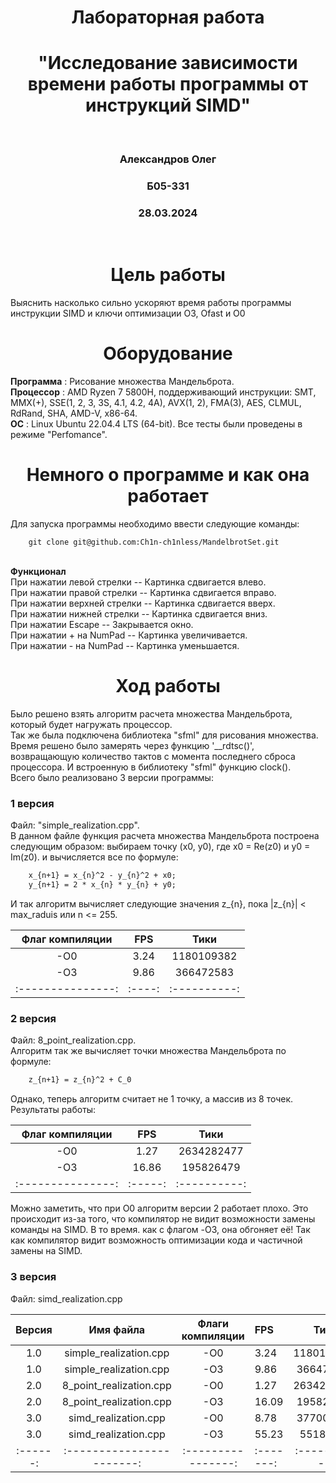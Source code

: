 <h1 align="center"> Лабораторная работа </h1>
<h1 align="center"> "Исследование зависимости времени работы программы от инструкций SIMD" </h1>
<br>

<h3 align="center"> Александров Олег </h3>
<h3 align="center"> Б05-331 </h3>
<h3 align="center"> 28.03.2024 </h3>

<br>

<h1 align="center"> Цель работы </h1>
Выяснить насколько сильно ускоряют время работы программы инструкции SIMD и ключи оптимизации O3, Ofast и O0

<h1 align="center"> Оборудование </h1>
<b>Программа</b> : Рисование множества Мандельброта. <br>
<b>Процессор</b> : AMD Ryzen 7 5800H, поддерживающий инструкции: SMT, MMX(+), SSE(1, 2, 3, 3S, 4.1, 4.2, 4A), AVX(1, 2), FMA(3), AES, CLMUL, RdRand, SHA, AMD-V, x86-64. <br>
<b>ОС</b> : Linux Ubuntu 22.04.4 LTS (64-bit). Все тесты были проведены в режиме "Perfomance". <br>

<h1 align="center"> Немного о программе и как она работает </h1>

Для запуска программы необходимо ввести следующие команды:
```
    git clone git@github.com:Ch1n-ch1nless/MandelbrotSet.git 
```
<br>
<b>Функционал</b>
<br>
При нажатии левой стрелки   -- Картинка сдвигается влево. <br>
При нажатии правой стрелки  -- Картинка сдвигается вправо. <br>
При нажатии верхней стрелки -- Картинка сдвигается вверх. <br>
При нажатии нижней стрелки  -- Картинка сдвигается вниз. <br>
При нажатии Escape          -- Закрывается окно. <br>
При нажатии + на NumPad     -- Картинка увеличивается. <br>
При нажатии - на NumPad     -- Картинка уменьшается. <br>

<h1 align="center"> Ход работы </h1>

Было решено взять алгоритм расчета множества Мандельброта, который будет нагружать процессор. <br>
Так же была подключена библиотека "sfml" для рисования множества. <br>
Время решено было замерять через функцию '__rdtsc()', возвращающую количество тактов c момента последнего сброса процессора. И встроенную в библиотеку "sfml" функцию clock(). <br>
Всего было реализовано 3 версии программы:

### 1 версия
Файл: "simple_realization.cpp". <br>
В данном файле функция расчета множества Mандельброта построена следующим образом: выбираем точку (x0, y0), где x0 = Re(z0) и y0 = Im(z0). и вычисляется все по формуле:
``` LaTeX
    x_{n+1} = x_{n}^2 - y_{n}^2 + x0;
    y_{n+1} = 2 * x_{n} * y_{n} + y0;
```

И так алгоритм вычисляет следующие значения z_{n}, пока |z_{n}| < max_raduis или n <= 255. <br>

| Флаг компиляции |  FPS |    Тики    |
|:---------------:|:----:|:----------:|
|       -O0       | 3.24 | 1180109382 |
|       -O3       | 9.86 |  366472583 |
|:---------------:|:----:|:----------:|

### 2 версия 
Файл: 8_point_realization.cpp. <br>
Алгоритм так же вычисляет точки множества Мандельброта по формуле: 
``` LateX
    z_{n+1} = z_{n}^2 + C_0
```
Однако, теперь алгоритм считает не 1 точку, а массив из 8 точек.
Результаты работы:

| Флаг компиляции |  FPS  |    Тики    |
|:---------------:|:-----:|:----------:|
|       -O0       |  1.27 | 2634282477 |
|       -O3       | 16.86 |  195826479 |
|:---------------:|:-----:|:----------:|

Можно заметить, что при O0 алгоритм версии 2 работает плохо. Это происходит из-за того, что компилятор не видит возможности замены команды на SIMD. В то время. как с флагом -O3, она обгоняет её! Так как компилятор видит возможность оптимизации кода и частичной замены на SIMD.

### 3 версия
Файл: simd_realization.cpp <br>


| Версия |         Имя файла       | Флаги компиляции |   FPS   |     Тики    | Прирост производительности |
|:------:|:-----------------------:|:----------------:|:--------|:-----------:|:--------------------------:|
|   1.0  | simple_realization.cpp  |      -O0         |   3.24  |  1180109382 |                            |
|   1.0  | simple_realization.cpp  |      -O3         |   9.86  |   366472583 |                            |
|   2.0  | 8_point_realization.cpp |      -O0         |   1.27  |  2634282477 |                            |
|   2.0  | 8_point_realization.cpp |      -O3         |  16.09  |   195826479 |                            |
|   3.0  |   simd_realization.cpp  |      -O0         |   8.78  |   377003918 |                            |
|   3.0  |   simd_realization.cpp  |      -O3         |  55.23  |    55183899 |                            |
|:------:|:-----------------------:|:----------------:|:-------:|:-----------:|:--------------------------:|


